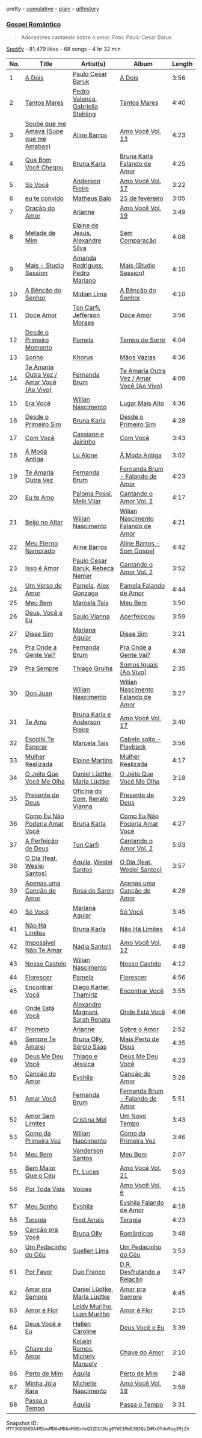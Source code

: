 pretty - [cumulative](/playlists/cumulative/37i9dQZF1DWXG4Kg5rawni.md) - [plain](/playlists/plain/37i9dQZF1DWXG4Kg5rawni) - [githistory](https://github.githistory.xyz/mackorone/spotify-playlist-archive/blob/main/playlists/plain/37i9dQZF1DWXG4Kg5rawni)

### [Gospel Romântico](https://open.spotify.com/playlist/37i9dQZF1DWXG4Kg5rawni)

> Adoradores cantando sobre o amor\. Foto: Paulo Cesar Baruk

[Spotify](https://open.spotify.com/user/spotify) - 81,479 likes - 68 songs - 4 hr 32 min

| No. | Title | Artist(s) | Album | Length |
|---|---|---|---|---|
| 1 | [A Dois](https://open.spotify.com/track/6Y6BkX0NThqimi5UxWLeG9) | [Paulo Cesar Baruk](https://open.spotify.com/artist/0GQKmEguhkY8DCzH4NdJvD) | [A Dois](https://open.spotify.com/album/0cEbSXoFpciH0qSdL4SU1T) | 3:56 |
| 2 | [Tantos Mares](https://open.spotify.com/track/4vYGUUbIubTOupFsDsV4Ct) | [Pedro Valença](https://open.spotify.com/artist/2fBxIdkeMcxcjtBlPuWZl7), [Gabriella Stehling](https://open.spotify.com/artist/4SEBf4y5A67ua6LjLHvJwZ) | [Tantos Mares](https://open.spotify.com/album/18fvdisM9gH3ZWH6ETAGBd) | 4:40 |
| 3 | [Soube que me Amava \(Supe que me Amabas\)](https://open.spotify.com/track/5oFLARfYC6YY4lXNRqssl7) | [Aline Barros](https://open.spotify.com/artist/2aKyKSggb31Kw9s9i3iXoo) | [Amo Você Vol\. 13](https://open.spotify.com/album/4gWlHYVevgt8sfoCzZZK3t) | 4:23 |
| 4 | [Que Bom Você Chegou](https://open.spotify.com/track/2lzxlbHjyE0us72Q3LRV5A) | [Bruna Karla](https://open.spotify.com/artist/0YdeGzSneJdP1NEKY3EFlR) | [Bruna Karla Falando de Amor](https://open.spotify.com/album/1q2US0j78yaS4FJNIfrJ28) | 4:25 |
| 5 | [Só Você](https://open.spotify.com/track/14rFBRzVUWjVqo9qAHJFxt) | [Anderson Freire](https://open.spotify.com/artist/1HxtfSGL8pWUwAyVgpbU5B) | [Amo Você Vol\. 17](https://open.spotify.com/album/1TrtJ1uPEolNGRW4tC2QzM) | 3:22 |
| 6 | [eu te convido](https://open.spotify.com/track/69ZlqCsbVqqNKBKphkN4c0) | [Matheus Balo](https://open.spotify.com/artist/5WCiqIo8qQE8cSF4UyOP2T) | [25 de fevereiro](https://open.spotify.com/album/1tTDdrlrbDSQxHMid7P0rv) | 3:05 |
| 7 | [Oração do Amor](https://open.spotify.com/track/136WFxJJfu6TOG213942Cz) | [Arianne](https://open.spotify.com/artist/49gy3r9VM6fxS16a9R8eE1) | [Amo Você Vol\. 19](https://open.spotify.com/album/37nPPwQsZvOT0uqT3Dyglu) | 3:49 |
| 8 | [Metade de Mim](https://open.spotify.com/track/2aI59xoodYm6cB8JIPube0) | [Elaine de Jesus](https://open.spotify.com/artist/6bGbc8Wuk79kOzhCDWmeQQ), [Alexandre Silva](https://open.spotify.com/artist/4pv3YsIBMfpGMQgGXLZmFo) | [Sem Comparação](https://open.spotify.com/album/0wp8qH6qDd18GNJnGNwtHY) | 4:08 |
| 9 | [Mais \- Studio Session](https://open.spotify.com/track/0o6nEehnkqsyy1J4pMvoEZ) | [Amanda Rodrigues](https://open.spotify.com/artist/02UTfx9pxLYkiuMENQe2IW), [Pedro Mariano](https://open.spotify.com/artist/3flF2SJ6De8yPikxEI5bpY) | [Mais \(Studio Session\)](https://open.spotify.com/album/4jSX0OJw7dzgzvT3GSWleW) | 4:10 |
| 10 | [A Bênção do Senhor](https://open.spotify.com/track/483Dxv8LdL4Ink5r6g8ZB9) | [Midian Lima](https://open.spotify.com/artist/1UNm54Ts7vBGKcWjbjEmMw) | [A Bênção do Senhor](https://open.spotify.com/album/6JYB97cfmq5wOBa2u0ZvY9) | 4:10 |
| 11 | [Doce Amor](https://open.spotify.com/track/4vC4IQZOBRPcdaxunvEvA1) | [Ton Carfi](https://open.spotify.com/artist/4IefiwlkKHUFoRdBsGj756), [Jefferson Moraes](https://open.spotify.com/artist/40t5KmKTi2ajyJmerMYY4C) | [Doce Amor](https://open.spotify.com/album/4NF2hCRfnHDwTnRZa5cQtK) | 3:56 |
| 12 | [Desde o Primeiro Momento](https://open.spotify.com/track/1pv5bRc2G6ZbiBkKpCDT1K) | [Pamela](https://open.spotify.com/artist/2utzgF5vzJfGqZPHBGFtrG) | [Tempo de Sorrir](https://open.spotify.com/album/1GBGOqtdXd3Oup24fJ6B1B) | 4:04 |
| 13 | [Sonho](https://open.spotify.com/track/0go1ERmjFYbI2Z6pwF0Qse) | [Khorus](https://open.spotify.com/artist/1IfrK0U13F4WRtoKMhnXQx) | [Mãos Vazias](https://open.spotify.com/album/05B5n1uemv9gLwwJOeKrWl) | 4:36 |
| 14 | [Te Amaria Outra Vez / Amar Você \(Ao Vivo\)](https://open.spotify.com/track/5G4HETtoTa5bkDcZRruHFr) | [Fernanda Brum](https://open.spotify.com/artist/0ercYDYc6IMdLiiBfMwId8) | [Te Amaria Outra Vez / Amar Você \(Ao Vivo\)](https://open.spotify.com/album/0UxVlLy7ryHUWDSBoMaRPe) | 4:09 |
| 15 | [Era Você](https://open.spotify.com/track/2pBNf05NfW1nrQqblf8VO0) | [Wilian Nascimento](https://open.spotify.com/artist/4PjjeofQKolTepWdilslSR) | [Lugar Mais Alto](https://open.spotify.com/album/4MwD9JVQ5rjY79jrO2ak9G) | 4:36 |
| 16 | [Desde o Primeiro Sim](https://open.spotify.com/track/5RmyZkrPcN3YzdX6qinVtx) | [Bruna Karla](https://open.spotify.com/artist/0YdeGzSneJdP1NEKY3EFlR) | [Desde o Primeiro Sim](https://open.spotify.com/album/2aO1eeu6qWK6orMxpqgp0Y) | 4:28 |
| 17 | [Com Você](https://open.spotify.com/track/7dsOIrjQZbRgNg6KNWPYYJ) | [Cassiane e Jairinho](https://open.spotify.com/artist/754GsjALc0WkYIDzrf6e7H) | [Com Você](https://open.spotify.com/album/54ci89R6xdQfxdsQLgH1no) | 3:43 |
| 18 | [À Moda Antiga](https://open.spotify.com/track/4B5Wm6heL2bPEPYytaEfmL) | [Lu Alone](https://open.spotify.com/artist/352auYzmQ8KYsRjM2bFD8U) | [À Moda Antiga](https://open.spotify.com/album/09VERYRPeBBYDhlDcJMDaB) | 3:02 |
| 19 | [Te Amaria Outra Vez](https://open.spotify.com/track/4ZkGjVqwuUurX1BD89CJFh) | [Fernanda Brum](https://open.spotify.com/artist/0ercYDYc6IMdLiiBfMwId8) | [Fernanda Brum \- Falando de Amor](https://open.spotify.com/album/3FKNtBneKWOHMAr7GyuPeE) | 4:23 |
| 20 | [Eu te Amo](https://open.spotify.com/track/3r9MGWtEhYs21v7HGpDa2X) | [Paloma Possi](https://open.spotify.com/artist/322iN0WHlqAkxvgRrYpikS), [Melk Vilar](https://open.spotify.com/artist/6jNeGEo4cKvVRmsKwwJyvN) | [Cantando o Amor Vol\. 2](https://open.spotify.com/album/2T1fi32Ku2MXPzS0NQlCOU) | 4:17 |
| 21 | [Beijo no Altar](https://open.spotify.com/track/2WOezAtyBM1RupEiU70bpp) | [Wilian Nascimento](https://open.spotify.com/artist/4PjjeofQKolTepWdilslSR) | [Wilian Nascimento Falando de Amor](https://open.spotify.com/album/66cFFmk9f3pqGsvVVYaDXj) | 4:21 |
| 22 | [Meu Eterno Namorado](https://open.spotify.com/track/6fCkIEUDpl8mBQKkQe5h9O) | [Aline Barros](https://open.spotify.com/artist/2aKyKSggb31Kw9s9i3iXoo) | [Aline Barros \- Som Gospel](https://open.spotify.com/album/3IJpPRPjIDDkNVgdrwvuoe) | 4:42 |
| 23 | [Isso é Amor](https://open.spotify.com/track/4zmStTJkuik7l8IJA0BeaM) | [Paulo Cesar Baruk](https://open.spotify.com/artist/0GQKmEguhkY8DCzH4NdJvD), [Rebeca Nemer](https://open.spotify.com/artist/1mQU9ZMrrU8FcbjfePJBsk) | [Cantando o Amor Vol\. 2](https://open.spotify.com/album/2T1fi32Ku2MXPzS0NQlCOU) | 3:52 |
| 24 | [Um Verso de Amor](https://open.spotify.com/track/5P8LnyPsmeNztjsir8e5ke) | [Pamela](https://open.spotify.com/artist/2utzgF5vzJfGqZPHBGFtrG), [Alex Gonzaga](https://open.spotify.com/artist/7uGIP1PFDEHgHsmO2kWJEd) | [Pamela Falando de Amor](https://open.spotify.com/album/1GGLOuf5RpSgokroQqOFHU) | 4:44 |
| 25 | [Meu Bem](https://open.spotify.com/track/10xATNb0pIGuxHD31B6EFb) | [Marcela Tais](https://open.spotify.com/artist/5gkNoT08CuWtH3NOwrdvrt) | [Meu Bem](https://open.spotify.com/album/5EXAIjwCYVpVZ5xEgWF4Dd) | 3:50 |
| 26 | [Deus, Você e Eu](https://open.spotify.com/track/0WD0mcZTnBLhdHAvpSNy51) | [Saulo Vianna](https://open.spotify.com/artist/758WjLdtMlNGzWtoUaJCHe) | [Aperfeiçoou](https://open.spotify.com/album/3G5Gf6znSZ9gdIJBBc2tqD) | 3:59 |
| 27 | [Disse Sim](https://open.spotify.com/track/3nzRymxESTUVKiIJ2Hr7jy) | [Mariana Aguiar](https://open.spotify.com/artist/5htTpNujBXYl3Dtsdw3fOw) | [Disse Sim](https://open.spotify.com/album/05znoZeEDSkuU66gVAEi9Y) | 3:21 |
| 28 | [Pra Onde a Gente Vai?](https://open.spotify.com/track/5FqUehyGODNlguE8ringep) | [Fernanda Brum](https://open.spotify.com/artist/0ercYDYc6IMdLiiBfMwId8) | [Pra Onde a Gente Vai?](https://open.spotify.com/album/3wJQesaQGbTVTBwUQaMit9) | 4:38 |
| 29 | [Pra Sempre](https://open.spotify.com/track/7iKNtzU0VMgqzJRX742e0j) | [Thiago Grulha](https://open.spotify.com/artist/41gACtL0EdNfVnvT71cLRu) | [Somos Iguais \(Ao Vivo\)](https://open.spotify.com/album/671MLGdr5GnsPqhA8ffxER) | 2:35 |
| 30 | [Don Juan](https://open.spotify.com/track/1y3SxHr9aDEcy69mabuDBE) | [Wilian Nascimento](https://open.spotify.com/artist/4PjjeofQKolTepWdilslSR) | [Wilian Nascimento Falando de Amor](https://open.spotify.com/album/66cFFmk9f3pqGsvVVYaDXj) | 3:27 |
| 31 | [Te Amo](https://open.spotify.com/track/4ri0UC7hws6BdVYyrKMSCg) | [Bruna Karla e Anderson Freire](https://open.spotify.com/artist/6atbugoUErn0KuLPnAvvi0) | [Amo Você Vol\. 17](https://open.spotify.com/album/1TrtJ1uPEolNGRW4tC2QzM) | 3:40 |
| 32 | [Escolhi Te Esperar](https://open.spotify.com/track/0Ifj8NQ3Xl2Ia9s6XCphrz) | [Marcela Tais](https://open.spotify.com/artist/5gkNoT08CuWtH3NOwrdvrt) | [Cabelo solto \- Playback](https://open.spotify.com/album/2FoLg1Bm7PED4YTIayK0Cg) | 3:56 |
| 33 | [Mulher Realizada](https://open.spotify.com/track/07sWgafvUjgP9mKL9vSNlr) | [Elaine Martins](https://open.spotify.com/artist/4rVAT3ktBeOdexcKic0mC8) | [Mulher Realizada](https://open.spotify.com/album/18bVJJdeAVcHazavEgaX74) | 4:17 |
| 34 | [O Jeito Que Você Me Olha](https://open.spotify.com/track/4XmKI6f9r1sZT1jYegZnoj) | [Daniel Lüdtke](https://open.spotify.com/artist/3f0bV2cF70GNSrGlv7i2Wa), [Marla Lüdtke](https://open.spotify.com/artist/5zbO4gq0wZSAWW6LvawKDd) | [O Jeito Que Você Me Olha](https://open.spotify.com/album/3c26dSii5qXsMvfWOMlWRF) | 3:18 |
| 35 | [Presente de Deus](https://open.spotify.com/track/4KbeQFTT9sAdu95SOsdvzS) | [Oficina do Som](https://open.spotify.com/artist/27ETia5GYLx019IIaPt5Ha), [Renato Vianna](https://open.spotify.com/artist/0rbot8VBGRQ5ac2OQDvqd7) | [Presente de Deus](https://open.spotify.com/album/4LwrqbJBtTPzv1b4t8Rq6W) | 3:29 |
| 36 | [Como Eu Não Poderia Amar Você](https://open.spotify.com/track/4iN9STysQ3gjrpsKkv8EoW) | [Bruna Karla](https://open.spotify.com/artist/0YdeGzSneJdP1NEKY3EFlR) | [Como Eu Não Poderia Amar Você](https://open.spotify.com/album/7rFskntBzgFrrDxG76VHCT) | 4:27 |
| 37 | [A Perfeição de Deus](https://open.spotify.com/track/4Y2OYqXrNvozhJn8QY7UAO) | [Ton Carfi](https://open.spotify.com/artist/4IefiwlkKHUFoRdBsGj756) | [Cantando o Amor Vol\. 2](https://open.spotify.com/album/2T1fi32Ku2MXPzS0NQlCOU) | 5:03 |
| 38 | [O Dia \(feat\. Weslei Santos\)](https://open.spotify.com/track/25gb581HHOm5j2oTlfw8FW) | [Áquila](https://open.spotify.com/artist/4z6EQDJNZwMQ6uHmjL87nQ), [Weslei Santos](https://open.spotify.com/artist/4y6Ve3GJGW72qVUqalUvKi) | [O Dia \(feat\. Weslei Santos\)](https://open.spotify.com/album/2QkspDdHjC693cJqV6Cegb) | 3:57 |
| 39 | [Apenas uma Canção de Amor](https://open.spotify.com/track/53p5UrtAFv6MOmdjzlij6m) | [Rosa de Saron](https://open.spotify.com/artist/7EBn9lIBKysikqbU2XDnoX) | [Apenas uma Canção de Amor](https://open.spotify.com/album/6drM0a7cZeD4fFLWYjoep1) | 4:28 |
| 40 | [Só Você](https://open.spotify.com/track/2feCY4xsBplBAsiTmqVt4o) | [Mariana Aguiar](https://open.spotify.com/artist/5htTpNujBXYl3Dtsdw3fOw) | [Só Você](https://open.spotify.com/album/1DidIBN9aVQUIU46UqxohJ) | 3:45 |
| 41 | [Não Há Limites](https://open.spotify.com/track/18sk6Gy3SYclFYSSVK7Fqs) | [Bruna Karla](https://open.spotify.com/artist/0YdeGzSneJdP1NEKY3EFlR) | [Não Há Limites](https://open.spotify.com/album/7GGCEqbIutMDDgGBzTlgxB) | 4:14 |
| 42 | [Impossível Não Te Amar](https://open.spotify.com/track/6iVLxrdIn1EYm6gBAYUZFj) | [Nádia Santolli](https://open.spotify.com/artist/1V7dJDDkXDpMVM3c3VkzUa) | [Amo Você Vol\. 12](https://open.spotify.com/album/2K9r2v3TSXTjkYqZHlraSQ) | 4:49 |
| 43 | [Nosso Castelo](https://open.spotify.com/track/3cwe5HZqAhygCVPPVcwsit) | [Wilian Nascimento](https://open.spotify.com/artist/4PjjeofQKolTepWdilslSR) | [Nosso Castelo](https://open.spotify.com/album/20HqyoxH3L4OAL9J8rElVd) | 4:12 |
| 44 | [Florescer](https://open.spotify.com/track/63dnEh5jxM49lNHRRgvxOG) | [Pamela](https://open.spotify.com/artist/2utzgF5vzJfGqZPHBGFtrG) | [Florescer](https://open.spotify.com/album/4mnmZ8vTDecixJuGcUbhUI) | 4:56 |
| 45 | [Encontrar Você](https://open.spotify.com/track/4TMVm9USFh1gi4HfHr0Gi4) | [Diego Karter](https://open.spotify.com/artist/7y1jUw8GzgpQzqmmn0einF), [Thamiriz](https://open.spotify.com/artist/2u2MB8deIasxceazWjMBaM) | [Encontrar Você](https://open.spotify.com/album/78khzdISh7T6PaOlNQpnij) | 3:55 |
| 46 | [Onde Está Você](https://open.spotify.com/track/0bk0A00Y3pw4u0oQPpkrQL) | [Alexandre Magnani](https://open.spotify.com/artist/6mTGdkHV5pKO7VHGMuiKGu), [Sarah Renata](https://open.spotify.com/artist/03KBnCXOAIMKBJhpadTkNY) | [Onde Está Você](https://open.spotify.com/album/7BXoXN8TRG0pZf9Q5FmtrW) | 4:06 |
| 47 | [Prometo](https://open.spotify.com/track/3r0V2eKyPsWZgr7Q8M5QHx) | [Arianne](https://open.spotify.com/artist/49gy3r9VM6fxS16a9R8eE1) | [Sobre o Amor](https://open.spotify.com/album/3nPc8pneqzRqYV8mqjPikn) | 2:52 |
| 48 | [Sempre Te Amarei](https://open.spotify.com/track/0rxd5YPK6yq3QfnlrTKeN2) | [Bruna Olly](https://open.spotify.com/artist/4SqgfSueCwdjxbmRbROHbZ), [Sérgio Saas](https://open.spotify.com/artist/65rKTjpApvYG1JCzXGfFLH) | [Mais Perto de Deus](https://open.spotify.com/album/2TdCDLiO9MvPNJVo7ZoSzB) | 4:35 |
| 49 | [Deus Me Deu Você](https://open.spotify.com/track/2UfgNRxseC9S9Hmf8sW7tm) | [Thiago e Jéssica](https://open.spotify.com/artist/47Avc96OLqdMeyZldOlIhF) | [Deus Me Deu Você](https://open.spotify.com/album/27QzsDGSDFsnEQMqf6CyOl) | 4:23 |
| 50 | [Canção do Amor](https://open.spotify.com/track/45yVIwLnEmGrLSK0xqr5Cs) | [Eyshila](https://open.spotify.com/artist/3mbX6eftyC0S5l17m31ZSW) | [Canção do Amor](https://open.spotify.com/album/0yaKi8TPRzEJKKQH1jm7BD) | 3:28 |
| 51 | [Amar Você](https://open.spotify.com/track/1H9K7yHUop3Y1W9u2Df9ke) | [Fernanda Brum](https://open.spotify.com/artist/0ercYDYc6IMdLiiBfMwId8) | [Fernanda Brum \- Falando de Amor](https://open.spotify.com/album/3FKNtBneKWOHMAr7GyuPeE) | 5:51 |
| 52 | [Amor Sem Limites](https://open.spotify.com/track/3UlT5ua4JXyS64vf1Y5ksz) | [Cristina Mel](https://open.spotify.com/artist/0vKtp60PHfEnBSLJU9uHgP) | [Um Novo Tempo](https://open.spotify.com/album/3gnWedgsMqJPS0EEUpJQyE) | 3:43 |
| 53 | [Como da Primeira Vez](https://open.spotify.com/track/5LtLJOxgWzpbt633NCrYTG) | [Wilian Nascimento](https://open.spotify.com/artist/4PjjeofQKolTepWdilslSR) | [Como da Primeira Vez](https://open.spotify.com/album/1l251cpn8Zq7lddCDv6ek4) | 3:46 |
| 54 | [Meu Bem](https://open.spotify.com/track/5EmqOgQm6OD97oxkUGJOsA) | [Vanderson Santos](https://open.spotify.com/artist/0qmGMjtYTEdwGXCiMO9uXM) | [Meu Bem](https://open.spotify.com/album/7tAd298Bqlq5r9WQ6tq8F2) | 2:07 |
| 55 | [Bem Maior Que o Céu](https://open.spotify.com/track/06XuWs8tYpf4Onbw48FF0u) | [Pr\. Lucas](https://open.spotify.com/artist/5uBdPagL8e7AwfIzrM8zuS) | [Amo Você Vol\. 21](https://open.spotify.com/album/2qLkUabUou3EiP9wsV4vrj) | 5:03 |
| 56 | [Por Toda Vida](https://open.spotify.com/track/5UY0gdOjr8lRMUCqSCpsi9) | [Voices](https://open.spotify.com/artist/0MIuvybztu95QtdglGYTBD) | [Amo Você Vol\. 6](https://open.spotify.com/album/3v5Geo1sU3EbNrecHH8aYE) | 4:15 |
| 57 | [Meu Sonho](https://open.spotify.com/track/3gpr0jaK2CXuv2EZKAHHGd) | [Eyshila](https://open.spotify.com/artist/3mbX6eftyC0S5l17m31ZSW) | [Eyshila Falando de Amor](https://open.spotify.com/album/34ioOgwliXxkWJ6aJOn96Y) | 4:18 |
| 58 | [Terapia](https://open.spotify.com/track/6ejwDt9UHxTh2Teh17BgMG) | [Fred Arrais](https://open.spotify.com/artist/4b6QClfbEvFpOu9Nuyun0Q) | [Terapia](https://open.spotify.com/album/3gjJw5PsVHPI1Z6Ty5DidA) | 4:23 |
| 59 | [Canção pra Você](https://open.spotify.com/track/54UbRXxLJ1UoV9bs6mjjBF) | [Bruna Olly](https://open.spotify.com/artist/4SqgfSueCwdjxbmRbROHbZ) | [Românticos](https://open.spotify.com/album/3DUbxHNfFLDGKZcHYmcbs8) | 3:48 |
| 60 | [Um Pedacinho do Céu](https://open.spotify.com/track/1TBMTBW0724e5bWeCpO3YJ) | [Suellen Lima](https://open.spotify.com/artist/4SqxTYV3Tdwo2JshGLlH6P) | [Um Pedacinho do Céu](https://open.spotify.com/album/4IopoSZsKYrVAV3F4rwjoG) | 3:53 |
| 61 | [Por Favor](https://open.spotify.com/track/0DEV0GiQpOWptidS9t7WNY) | [Duo Franco](https://open.spotify.com/artist/0rnMMhoMmFkyFZe4dNY29b) | [D.R\. Desfrutando a Relação](https://open.spotify.com/album/2nvHgivR5Eufk3rDQbpuX3) | 3:47 |
| 62 | [Amar pra Sempre](https://open.spotify.com/track/5QzEmPJCu2MSyaR5OpjVqr) | [Daniel Lüdtke](https://open.spotify.com/artist/3f0bV2cF70GNSrGlv7i2Wa), [Marla Lüdtke](https://open.spotify.com/artist/5zbO4gq0wZSAWW6LvawKDd) | [Amar pra Sempre](https://open.spotify.com/album/3xmpGzhNKqpZcyjRNruEDR) | 4:45 |
| 63 | [Amor é Flor](https://open.spotify.com/track/2xHj61bOgsrBQ6kU7UYphq) | [Leidy Murilho](https://open.spotify.com/artist/4tld50GNxSiqbzRGRi5nwv), [Luan Murilho](https://open.spotify.com/artist/6waZBPIGgR7C355nmsI2eX) | [Amor é Flor](https://open.spotify.com/album/7dZluOqo9R8tqUKoSPhqT1) | 2:15 |
| 64 | [Deus Você e Eu](https://open.spotify.com/track/2IhDivniBs1oALzgMIoP2G) | [Hellen Caroline](https://open.spotify.com/artist/6sf7SuzRBzEQDFbmY2WarY) | [Deus Você e Eu](https://open.spotify.com/album/4inEuKybNiqEcL2loSpBZU) | 3:39 |
| 65 | [Chave do Amor](https://open.spotify.com/track/3GEOh17iDZzP9ieATkdtlL) | [Kelwin Ramos](https://open.spotify.com/artist/2IKXmBcW5YsoNGGFVnQ1X4), [Michely Manuely](https://open.spotify.com/artist/4B4yCfTafHBS4VsFDWjCeV) | [Chave do Amor](https://open.spotify.com/album/6gT3f9ABhudAeet0qTQmFp) | 3:10 |
| 66 | [Perto de Mim](https://open.spotify.com/track/5N5c9pE8W7KFfV3C9kOLdt) | [Áquila](https://open.spotify.com/artist/4z6EQDJNZwMQ6uHmjL87nQ) | [Perto de Mim](https://open.spotify.com/album/5tkfbVIirsXOLrEOD5C58y) | 2:48 |
| 67 | [Minha Jóia Rara](https://open.spotify.com/track/1PbHuaCO9IrBt51mwcV93I) | [Michelle Nascimento](https://open.spotify.com/artist/2UBlQ9pjsNtW0uSCWkKmHq) | [Amo Você Vol\. 18](https://open.spotify.com/album/6ZtjVbQ1Fo4d5xn47KfF11) | 3:58 |
| 68 | [Passa o Tempo](https://open.spotify.com/track/5voPV6PLExZZzOjJENG8qW) | [Áquila](https://open.spotify.com/artist/4z6EQDJNZwMQ6uHmjL87nQ) | [Passa o Tempo](https://open.spotify.com/album/0ap67cOHhkz7DbvTIesBvG) | 3:31 |

Snapshot ID: `MTY3ODQ5ODA4MSwwMDAwMDAwMGExYmQ3ZDU1Nzg0YWE1MmE3N2QzZWMxOTdmMzg3MjZh`
